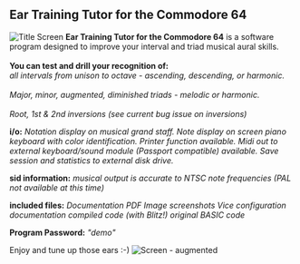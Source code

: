 ## Ear Training Tutor for the Commodore 64
![Title Screen](https://github.com/SX64man/Ear-Training-Tutor-for-the-Commodore-64/assets/144634808/21f94e6c-a31b-4374-b4e1-c59f0d5efbf8)
**Ear Training Tutor for the Commodore 64** is a software program designed to improve your interval and triad musical aural skills.   
<br>**You can test and drill your recognition of:**  
*all intervals from unison to octave - ascending, descending, or harmonic.*  
<br>*Major, minor, augmented, diminished triads - melodic or harmonic.*  
<br>*Root, 1st & 2nd inversions (see current bug issue on inversions)*  

**i/o:**
*Notation display on musical grand staff.* 
*Note display on screen piano keyboard with color identification.* 
*Printer function available.* 
*Midi out to external keyboard/sound module (Passport compatible) available.* 
*Save session and statistics to external disk drive.* 

**sid information:**
*musical output is accurate to NTSC note frequencies (PAL not available at this time)* 

**included files:**
*Documentation PDF* 
*Image screenshots* 
*Vice configuration documentation* 
*compiled code (with Blitz!)* 
*original BASIC code* 

**Program Password:** *"demo"*

Enjoy and tune up those ears :-)
![Screen - augmented](https://github.com/SX64man/Ear-Training-Tutor-for-the-Commodore-64/assets/144634808/ca06f839-98e9-4300-acb9-ac94522e2d62)

